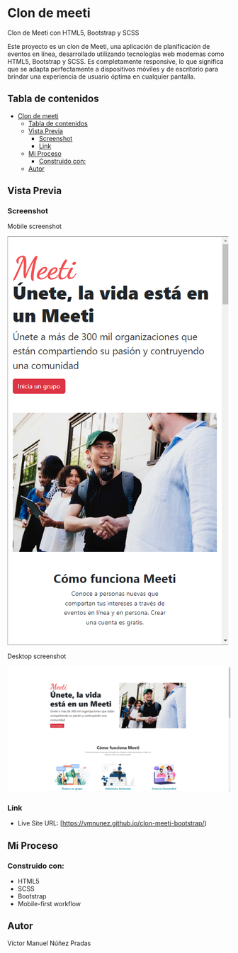 # Clon de meeti

Clon de Meeti con HTML5, Bootstrap y SCSS

Este proyecto es un clon de Meeti, una aplicación de planificación de eventos en línea, desarrollado utilizando tecnologías web modernas como HTML5, Bootstrap y SCSS. Es completamente responsive, lo que significa que se adapta perfectamente a dispositivos móviles y de escritorio para brindar una experiencia de usuario óptima en cualquier pantalla. 

## Tabla de contenidos

- [Clon de meeti](#clon-de-meeti)
  - [Tabla de contenidos](#tabla-de-contenidos)
  - [Vista Previa](#vista-previa)
    - [Screenshot](#screenshot)
    - [Link](#link)
  - [Mi Proceso](#mi-proceso)
    - [Construido con:](#construido-con)
  - [Autor](#autor)


## Vista Previa

### Screenshot
Mobile screenshot

![](img/screenshot/mobile.png)

Desktop screenshot

![](img/screenshot/desktop.png)

### Link

- Live Site URL: [https://vmnunez.github.io/clon-meeti-bootstrap/)

## Mi Proceso

### Construido con:

- HTML5 
- SCSS
- Bootstrap
- Mobile-first workflow


## Autor
Víctor Manuel Núñez Pradas